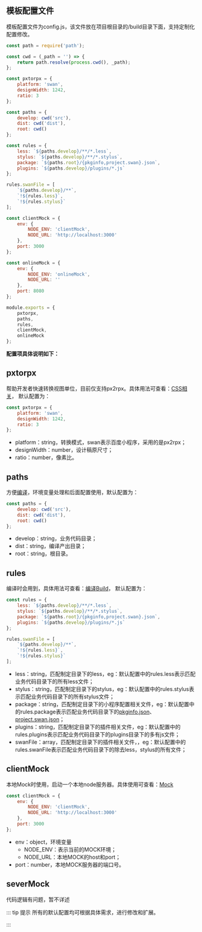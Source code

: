 ## 模板配置文件
模板配置文件为config.js，该文件放在项目根目录的/build目录下面，支持定制化配置修改。

```js
const path = require('path');

const cwd = (_path = '') => {
    return path.resolve(process.cwd(), _path);
};

const pxtorpx = {
    platform: 'swan',
    designWidth: 1242,
    ratio: 3
};

const paths = {
    develop: cwd('src'),
    dist: cwd('dist'),
    root: cwd()
};

const rules = {
    less: `${paths.develop}/**/*.less`,
    stylus: `${paths.develop}/**/*.stylus`,
    package: `${paths.root}/{pkginfo,project.swan}.json`,
    plugins: `${paths.develop}/plugins/*.js`
};

rules.swanFile = [
    `${paths.develop}/**`,
    `!${rules.less}`,
    `!${rules.stylus}`
];

const clientMock = {
    env: {
        NODE_ENV: 'clientMock',
        NODE_URL: 'http://localhost:3000'
    },
    port: 3000
};

const onlineMock = {
    env: {
        NODE_ENV: 'onlineMock',
        NODE_URL: ''
    },
    port: 8080
};

module.exports = {
    pxtorpx,
    paths,
    rules,
    clientMock,
    onlineMock
};
```

**配置项具体说明如下：**

## pxtorpx
帮助开发者快速转换视图单位，目前仅支持px2rpx。具体用法可查看：[CSS相关](/menu/style#pxtorp)，
默认配置为：
```js
const pxtorpx = {
    platform: 'swan',
    designWidth: 1242,
    ratio: 3
};
```
- platform：string，转换模式，swan表示百度小程序，采用的是px2rpx；
- designWidth：number，设计稿原尺寸；
- ratio：number，像素比。

## paths
方便[编译](/menu/build)，环境变量处理和后面配置使用，默认配置为：
```js
const paths = {
    develop: cwd('src'),
    dist: cwd('dist'),
    root: cwd()
};
```
- develop：string，业务代码目录；
- dist：string，编译产出目录；
- root：string，根目录。
## rules
编译时会用到，具体用法可查看：[编译Build](/menu/build)，
默认配置为：
```js
const rules = {
    less: `${paths.develop}/**/*.less`,
    stylus: `${paths.develop}/**/*.stylus`,
    package: `${paths.root}/{pkginfo,project.swan}.json`,
    plugins: `${paths.develop}/plugins/*.js`
};

rules.swanFile = [
    `${paths.develop}/**`,
    `!${rules.less}`,
    `!${rules.stylus}`
];
```
- less：string，匹配制定目录下的less，eg：默认配置中的rules.less表示匹配业务代码目录下的所有less文件；
- stylus：string，匹配制定目录下的stylus，eg：默认配置中的rules.stylus表示匹配业务代码目录下的所有stylus文件；
- package：string，匹配制定目录下的小程序配置相关文件，eg：默认配置中的rules.package表示匹配业务代码目录下的[pkginfo.json](/menu/swan#pkginfo)、[project.swan.json](/menu/swan#project.swan)；
- plugins：string，匹配制定目录下的插件相关文件，eg：默认配置中的rules.plugins表示匹配业务代码目录下的plugins目录下的多有js文件；
- swanFile：array，匹配制定目录下的插件相关文件，，eg：默认配置中的rules.swanFile表示匹配业务代码目录下的除去less，stylus的所有文件；
## clientMock
本地Mock时使用，启动一个本地node服务器。具体使用可查看：[Mock](/menu/mock)
```js
const clientMock = {
    env: {
        NODE_ENV: 'clientMock',
        NODE_URL: 'http://localhost:3000'
    },
    port: 3000
};
```
- env：object，环境变量
    - NODE_ENV：表示当前的MOCK环境；
    - NODE_URL：本地MOCK的host和port；
- port：number，本地MOCK服务器的端口号。

## severMock
代码逻辑有问题，暂不详述


::: tip 提示
所有的默认配置均可根据具体需求，进行修改和扩展。

:::

